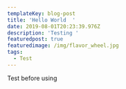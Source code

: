 ```yaml
---
templateKey: blog-post
title: 'Hello World  '
date: 2019-08-01T20:23:39.976Z
description: 'Testing '
featuredpost: true
featuredimage: /img/flavor_wheel.jpg
tags:
  - Test
---
```

Test before using
